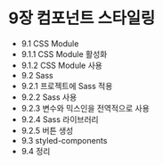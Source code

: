 # 9장 컴포넌트 스타일링
- 9.1 CSS Module
- 9.1.1 CSS Module 활성화
- 9.1.2 CSS Module 사용
- 9.2 Sass
- 9.2.1 프로젝트에 Sass 적용
- 9.2.2 Sass 사용
- 9.2.3 변수와 믹스인을 전역적으로 사용
- 9.2.4 Sass 라이브러리
- 9.2.5 버튼 생성
- 9.3 styled-components
- 9.4 정리
